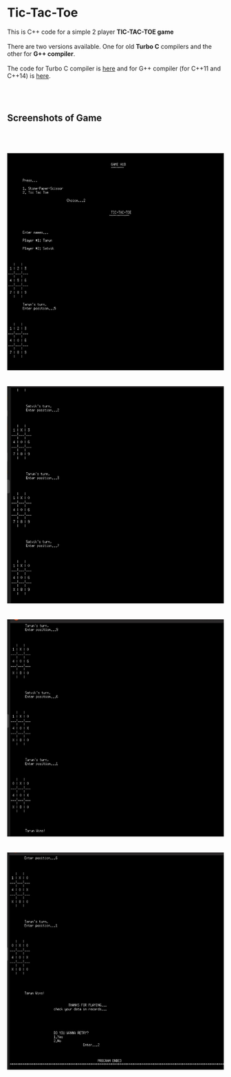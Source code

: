 # Tic-Tac-Toe
This is C++ code for a simple 2 player **TIC-TAC-TOE game**
<br><br>
There are two versions available. One for old **Turbo C** compilers and the other for **G++ compiler**.
<br>
<br>The code for Turbo C compiler is [here](https://github.com/tarunlahrod/Tic-Tac-Toe/blob/master/tL_TicTacToe.CPP) and for G++ compiler (for C++11 and C++14) is [here](https://github.com/tarunlahrod/Tic-Tac-Toe/blob/master/tic-tac-toe%20(g%2B%2B%20compatible).cpp).


<br><br>

## Screenshots of Game
<br><br><br>
![Screeenshot 1](https://github.com/tarunlahrod/Tic-Tac-Toe/blob/master/Screenshots/screenshot%201.png)
<br><br><br>
![Screeenshot 2](https://github.com/tarunlahrod/Tic-Tac-Toe/blob/master/Screenshots/screenshot%202.png)
<br><br><br>
![Screeenshot 3](https://github.com/tarunlahrod/Tic-Tac-Toe/blob/master/Screenshots/screenshot%203.png)
<br><br><br>
![Screeenshot 4](https://github.com/tarunlahrod/Tic-Tac-Toe/blob/master/Screenshots/screenshot%204.png)
